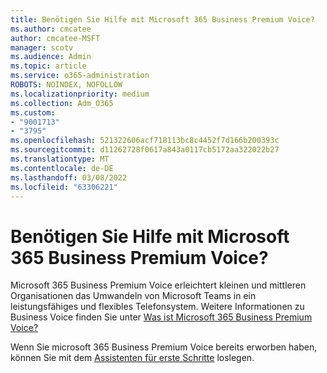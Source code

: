 ```yaml
---
title: Benötigen Sie Hilfe mit Microsoft 365 Business Premium Voice?
ms.author: cmcatee
author: cmcatee-MSFT
manager: scotv
ms.audience: Admin
ms.topic: article
ms.service: o365-administration
ROBOTS: NOINDEX, NOFOLLOW
ms.localizationpriority: medium
ms.collection: Adm_O365
ms.custom:
- "9001713"
- "3795"
ms.openlocfilehash: 521322606acf718113bc8c4452f7d166b200393c
ms.sourcegitcommit: d11262728f0617a843a0117cb5172aa322022b27
ms.translationtype: MT
ms.contentlocale: de-DE
ms.lasthandoff: 03/08/2022
ms.locfileid: "63306221"
---
```

# <a name="need-help-with-microsoft-365-business-premium-voice"></a>Benötigen Sie Hilfe mit Microsoft 365 Business Premium Voice?

Microsoft 365 Business Premium Voice erleichtert kleinen und mittleren Organisationen das Umwandeln von Microsoft Teams in ein leistungsfähiges und flexibles Telefonsystem. Weitere Informationen zu Business Voice finden Sie unter [Was ist Microsoft 365 Business Premium Voice?](https://docs.microsoft.com/microsoftteams/business-voice/whats-business-voice)

Wenn Sie microsoft 365 Business Premium Voice bereits erworben haben, können Sie mit dem [Assistenten für erste Schritte](https://docs.microsoft.com/microsoftteams/business-voice/use-getting-started-wizard) loslegen. 
